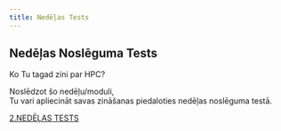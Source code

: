 ```yaml
---
title: Nedēļas Tests 
---
```



## Nedēļas Noslēguma Tests 

Ko Tu tagad zini par HPC?

Noslēdzot šo nedēļu/moduli,  
Tu vari apliecināt savas zināšanas piedaloties nedēļas noslēguma testā.  

[2.NEDĒĻAS TESTS](https://hpc-pamati.learning.lv/exam)